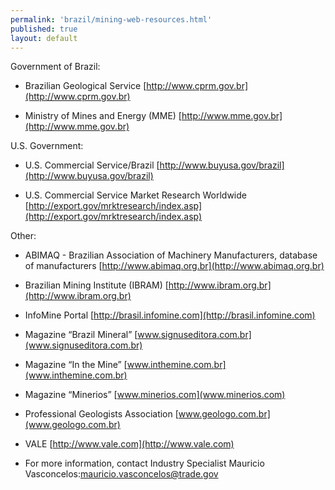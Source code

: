 ```yaml
---
permalink: 'brazil/mining-web-resources.html'
published: true
layout: default
---
```

Government of Brazil:

* Brazilian Geological Service 
[http://www.cprm.gov.br](http://www.cprm.gov.br)

* Ministry of Mines and Energy (MME) 
[http://www.mme.gov.br](http://www.mme.gov.br) 

U.S. Government:

* U.S. Commercial Service/Brazil 
[http://www.buyusa.gov/brazil](http://www.buyusa.gov/brazil)

* U.S. Commercial Service Market Research Worldwide 
[http://export.gov/mrktresearch/index.asp](http://export.gov/mrktresearch/index.asp)

Other:

* ABIMAQ - Brazilian Association of Machinery Manufacturers, database of manufacturers 
[http://www.abimaq.org.br](http://www.abimaq.org.br)

* Brazilian Mining Institute (IBRAM) 
[http://www.ibram.org.br](http://www.ibram.org.br)

* InfoMine Portal 
[http://brasil.infomine.com](http://brasil.infomine.com)

* Magazine “Brazil Mineral” 
[www.signuseditora.com.br](www.signuseditora.com.br) 

* Magazine “In the Mine” 
[www.inthemine.com.br](www.inthemine.com.br)

* Magazine “Minerios” 
[www.minerios.com](www.minerios.com)

* Professional Geologists Association 
[www.geologo.com.br](www.geologo.com.br)

* VALE 
[http://www.vale.com](http://www.vale.com)

* For more information, contact Industry Specialist Mauricio Vasconcelos:[mauricio.vasconcelos@trade.gov](mailto:mauricio.vasconcelos@trade.gov)

